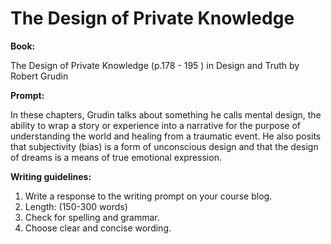 # The Design of Private Knowledge

**Book:**

The Design of Private Knowledge \(p.178 - 195 \) in Design and Truth by Robert Grudin

**Prompt:**

In these chapters, Grudin talks about something he calls mental design, the ability to wrap a story or experience into a narrative for the purpose of understanding the world and healing from a traumatic event. He also posits that subjectivity \(bias\) is a form of unconscious design and that the design of dreams is a means of true emotional expression. 

**Writing guidelines:**

1. Write a response to the writing prompt on your course blog.
2. Length: \(150-300 words\)
3. Check for spelling and grammar.
4. Choose clear and concise wording.



